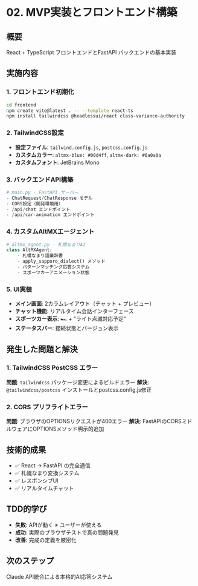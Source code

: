 # 02. MVP実装とフロントエンド構築

## 概要
React + TypeScript フロントエンドとFastAPI バックエンドの基本実装

## 実施内容

### 1. フロントエンド初期化
```bash
cd frontend
npm create vite@latest . -- --template react-ts
npm install tailwindcss @headlessui/react class-variance-authority
```

### 2. TailwindCSS設定
- **設定ファイル**: `tailwind.config.js`, `postcss.config.js`
- **カスタムカラー**: `altmx-blue: #00d4ff`, `altmx-dark: #0a0a0a`
- **カスタムフォント**: JetBrains Mono

### 3. バックエンドAPI構築
```python
# main.py - FastAPI サーバー
- ChatRequest/ChatResponse モデル
- CORS設定（開発環境用）
- /api/chat エンドポイント
- /api/car-animation エンドポイント
```

### 4. カスタムAltMXエージェント
```python
# altmx_agent.py - 札幌なまりAI
class AltMXAgent:
    - 札幌なまり語彙辞書
    - apply_sapporo_dialect() メソッド
    - パターンマッチング応答システム
    - スポーツカーアニメーション状態
```

### 5. UI実装
- **メイン画面**: 2カラムレイアウト（チャット + プレビュー）
- **チャット機能**: リアルタイム会話インターフェース
- **スポーツカー表示**: 🏎️ + "ライト点滅対応予定"
- **ステータスバー**: 接続状態とバージョン表示

## 発生した問題と解決

### 1. TailwindCSS PostCSS エラー
**問題**: `tailwindcss` パッケージ変更によるビルドエラー
**解決**: `@tailwindcss/postcss` インストールとpostcss.config.js修正

### 2. CORS プリフライトエラー
**問題**: ブラウザのOPTIONSリクエストが400エラー
**解決**: FastAPIのCORSミドルウェアにOPTIONSメソッド明示的追加

## 技術的成果
- ✅ React → FastAPI の完全通信
- ✅ 札幌なまり変換システム
- ✅ レスポンシブUI
- ✅ リアルタイムチャット

## TDD的学び
- **失敗**: APIが動く ≠ ユーザーが使える
- **成功**: 実際のブラウザテストで真の問題発見
- **改善**: 完成の定義を厳密化

## 次のステップ
Claude API統合による本格的AI応答システム